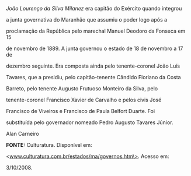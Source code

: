 

*João Lourenço da Silva Milanez* era capitão do Exército quando integrou

a junta governativa do Maranhão que assumiu o poder logo após a

proclamação da República pelo marechal Manuel Deodoro da Fonseca em 15

de novembro de 1889. A junta governou o estado de 18 de novembro a 17 de

dezembro seguinte. Era composta ainda pelo tenente-coronel João Luís

Tavares, que a presidiu, pelo capitão-tenente Cândido Floriano da Costa

Barreto, pelo tenente Augusto Frutuoso Monteiro da Silva, pelo

tenente-coronel Francisco Xavier de Carvalho e pelos civis José

Francisco de Viveiros e Francisco de Paula Belfort Duarte. Foi

substituída pelo governador nomeado Pedro Augusto Tavares Júnior.



Alan Carneiro



**FONTE:** Culturatura. Disponível em:

\<www.culturatura.com.br/estados/ma/governos.htm\>. Acesso em:

3/10/2008.

